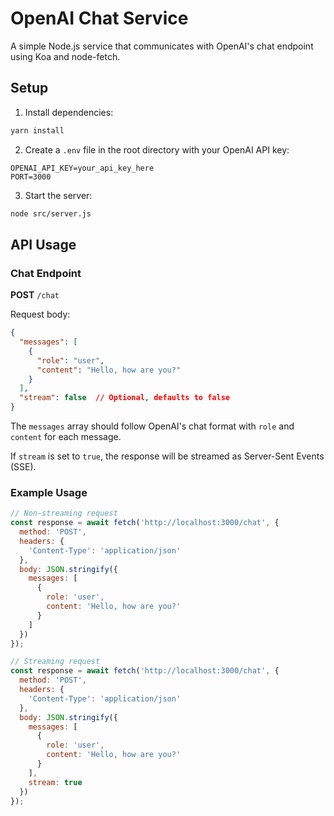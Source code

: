 # OpenAI Chat Service

A simple Node.js service that communicates with OpenAI's chat endpoint using Koa and node-fetch.

## Setup

1. Install dependencies:
```bash
yarn install
```

2. Create a `.env` file in the root directory with your OpenAI API key:
```
OPENAI_API_KEY=your_api_key_here
PORT=3000
```

3. Start the server:
```bash
node src/server.js
```

## API Usage

### Chat Endpoint

**POST** `/chat`

Request body:
```json
{
  "messages": [
    {
      "role": "user",
      "content": "Hello, how are you?"
    }
  ],
  "stream": false  // Optional, defaults to false
}
```

The `messages` array should follow OpenAI's chat format with `role` and `content` for each message.

If `stream` is set to `true`, the response will be streamed as Server-Sent Events (SSE).

### Example Usage

```javascript
// Non-streaming request
const response = await fetch('http://localhost:3000/chat', {
  method: 'POST',
  headers: {
    'Content-Type': 'application/json'
  },
  body: JSON.stringify({
    messages: [
      {
        role: 'user',
        content: 'Hello, how are you?'
      }
    ]
  })
});

// Streaming request
const response = await fetch('http://localhost:3000/chat', {
  method: 'POST',
  headers: {
    'Content-Type': 'application/json'
  },
  body: JSON.stringify({
    messages: [
      {
        role: 'user',
        content: 'Hello, how are you?'
      }
    ],
    stream: true
  })
});
``` 